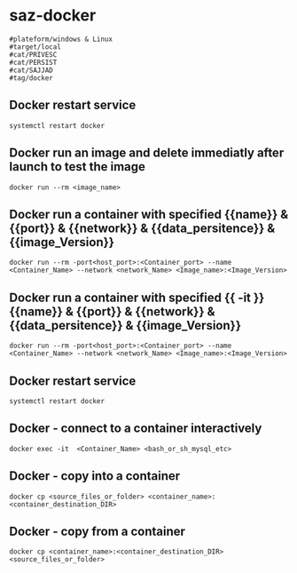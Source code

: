 # saz-docker
```
#plateform/windows & Linux
#target/local
#cat/PRIVESC
#cat/PERSIST
#cat/SAJJAD
#tag/docker
```

## Docker restart service
```
systemctl restart docker
```

## Docker run an image and delete immediatly after launch to test the image
```
docker run --rm <image_name>
```

## Docker run a container with specified {{name}} & {{port}} & {{network}} & {{data_persitence}} & {{image_Version}}
```
docker run --rm -port<host_port>:<Container_port> --name <Container_Name> --network <network_Name> <Image_name>:<Image_Version>
```

## Docker run a container with specified {{ -it }} {{name}} & {{port}} & {{network}} & {{data_persitence}} & {{image_Version}}
```
docker run --rm -port<host_port>:<Container_port> --name <Container_Name> --network <network_Name> <Image_name>:<Image_Version>
```

## Docker restart service
```
systemctl restart docker
```

## Docker - connect to a container  interactively
```
docker exec -it  <Container_Name> <bash_or_sh_mysql_etc>
```

## Docker - copy into a container
```
docker cp <source_files_or_folder> <container_name>:<container_destination_DIR>
```

## Docker - copy from a container
```
docker cp <container_name>:<container_destination_DIR> <source_files_or_folder>
```
